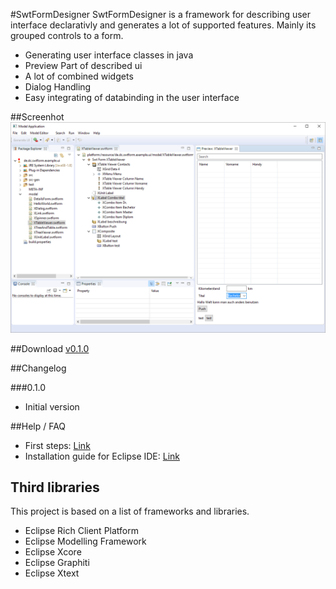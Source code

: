 #SwtFormDesigner
SwtFormDesigner is a framework for describing user interface declarativly and generates a lot of supported features. Mainly its grouped controls to a form. 
* Generating user interface classes in java
* Preview Part of described ui
* A lot of combined widgets
* Dialog Handling
* Easy integrating of databinding in the user interface

##Screenhot
![SwtFormDesigner screenshot](https://github.com/chqu1012/de.dc.swtform.designer/blob/master/readme/images/application-v0.1.1.PNG "SwtFormDesigner")

##Download
[v0.1.0](https://github.com/chqu1012/de.dc.swtform.designer/blob/master/built/downloads/v0.1.0.zip)

##Changelog

###0.1.0
* Initial version

##Help / FAQ
* First steps: [Link](https://github.com/chqu1012/de.dc.swtform.designer/wiki)
* Installation guide for Eclipse IDE: [Link](https://github.com/chqu1012/de.dc.swtform.designer/wiki/Installation-guide-for-Eclipse-IDE)

## Third libraries
This project is based on a list of frameworks and libraries.
* Eclipse Rich Client Platform
* Eclipse Modelling Framework
* Eclipse Xcore
* Eclipse Graphiti
* Eclipse Xtext
    
